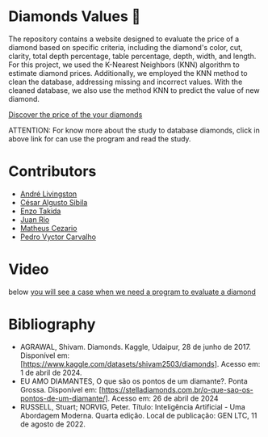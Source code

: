 # Diamonds Values 💎
The repository contains a website designed to evaluate the price of a diamond based on specific criteria, including the diamond's color, cut, clarity, total depth percentage, table percentage, depth, width, and length. For this project, we used the K-Nearest Neighbors (KNN) algorithm to estimate diamond prices. Additionally, we employed the KNN method to clean the database, addressing missing and incorrect values. With the cleaned database, we also use the method KNN to predict the value of new diamond.

[Discover the price of the your diamonds](https://diamondsvalues.streamlit.app)


ATTENTION: For know more about the study to database diamonds, click in above link for can use the program and read the study.


# Contributors
- [André Livingston](https://github.com/devdebdeb)
- [César Algusto Sibila](https://github.com/Czar210)
- [Enzo Takida](https://github.com/enzotakida)
- [Juan Rio](https://github.com/juanzaodamassa)
- [Matheus Cezario](https://github.com/mathhhhh04)
- [Pedro Vyctor Carvalho](https://github.com/ppvyctor)

# Video
below 
[you will see a case when we need a program to evaluate a diamond](https://www.youtube.com/watch?v=oB5LNST4fp4)

# Bibliography
-  AGRAWAL, Shivam. Diamonds. Kaggle, Udaipur, 28 de junho de 2017. Disponível em: [https://www.kaggle.com/datasets/shivam2503/diamonds]. Acesso em: 1 de abril de 2024.
-  EU AMO DIAMANTES, O que são os pontos de um diamante?. Ponta Grossa. Disponível em: [https://stelladiamonds.com.br/o-que-sao-os-pontos-de-um-diamante/]. Acesso em: 26 de abril de 2024
-  RUSSELL, Stuart; NORVIG, Peter. Título: Inteligência Artificial - Uma Abordagem Moderna. Quarta edição. Local de publicação: GEN LTC, 11 de agosto de 2022.
